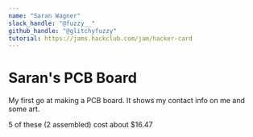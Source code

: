 ```yaml
---
name: "Saran Wagner"
slack_handle: "@fuzzy__"
github_handle: "@glitchyfuzzy"
tutorial: https://jams.hackclub.com/jam/hacker-card
---
```


# Saran's PCB Board

My first go at making a PCB board. It shows my contact info on me and some art.

5 of these (2 assembled) cost about $16.47
